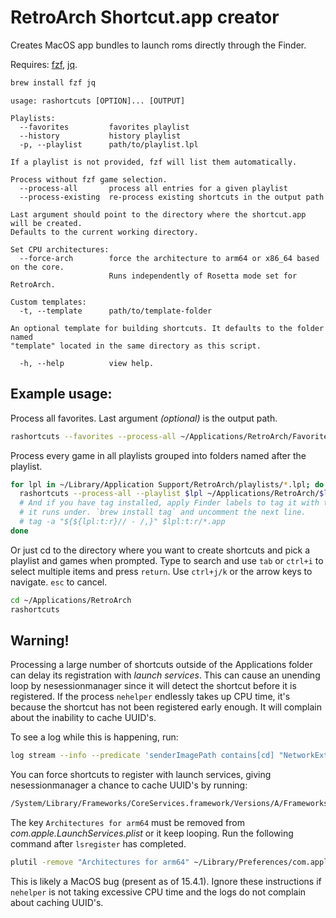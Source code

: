 # RetroArch Shortcut.app creator

Creates MacOS app bundles to launch roms directly through the Finder.

Requires: [fzf](https://github.com/junegunn/fzf), [jq](https://jqlang.github.io/jq/).

```sh
brew install fzf jq
```

```
usage: rashortcuts [OPTION]... [OUTPUT]

Playlists:
  --favorites         favorites playlist
  --history           history playlist
  -p, --playlist      path/to/playlist.lpl

If a playlist is not provided, fzf will list them automatically.

Process without fzf game selection.
  --process-all       process all entries for a given playlist
  --process-existing  re-process existing shortcuts in the output path

Last argument should point to the directory where the shortcut.app will be created.
Defaults to the current working directory.

Set CPU architectures:
  --force-arch        force the architecture to arm64 or x86_64 based on the core.
                      Runs independently of Rosetta mode set for RetroArch.

Custom templates:
  -t, --template      path/to/template-folder

An optional template for building shortcuts. It defaults to the folder named
"template" located in the same directory as this script.

  -h, --help          view help.

```

## Example usage:

Process all favorites. Last argument *(optional)* is the output path.

```sh
rashortcuts --favorites --process-all ~/Applications/RetroArch/Favorites
```

Process every game in all playlists grouped into folders named after the playlist.

```sh
for lpl in ~/Library/Application Support/RetroArch/playlists/*.lpl; do
  rashortcuts --process-all --playlist $lpl ~/Applications/RetroArch/$lpl:t:r
  # And if you have tag installed, apply Finder labels to tag it with the system
  # it runs under. `brew install tag` and uncomment the next line.
  # tag -a "${${lpl:t:r}// - /,}" $lpl:t:r/*.app
done
```

Or just cd to the directory where you want to create shortcuts and pick a playlist and games when prompted. Type to search and use `tab` or `ctrl+i` to select multiple items and press `return`. Use `ctrl+j/k` or the arrow keys to navigate. `esc` to cancel.

```sh
cd ~/Applications/RetroArch
rashortcuts
```

## Warning!

Processing a large number of shortcuts outside of the Applications folder can delay its registration with *launch services*. This can cause an unending loop by nesessionmanager since it will detect the shortcut before it is registered. If the process `nehelper` endlessly takes up CPU time, it's because the shortcut has not been registered early enough. It will complain about the inability to cache UUID's.

To see a log while this is happening, run:

```sh
log stream --info --predicate 'senderImagePath contains[cd] "NetworkExtension"'
```

You can force shortcuts to register with launch services, giving nesessionmanager a chance to cache UUID's by running:

```sh
/System/Library/Frameworks/CoreServices.framework/Versions/A/Frameworks/LaunchServices.framework/Versions/A/Support/lsregister -R -f -v /path/to/shortcuts
```

The key `Architectures for arm64` must be removed from *com.apple.LaunchServices.plist* or it keep looping. Run the following command after `lsregister` has completed.

```sh
plutil -remove "Architectures for arm64" ~/Library/Preferences/com.apple.LaunchServices/com.apple.LaunchServices.plist
```

This is likely a MacOS bug (present as of 15.4.1). Ignore these instructions if `nehelper` is not taking excessive CPU time and the logs do not complain about caching UUID's.
